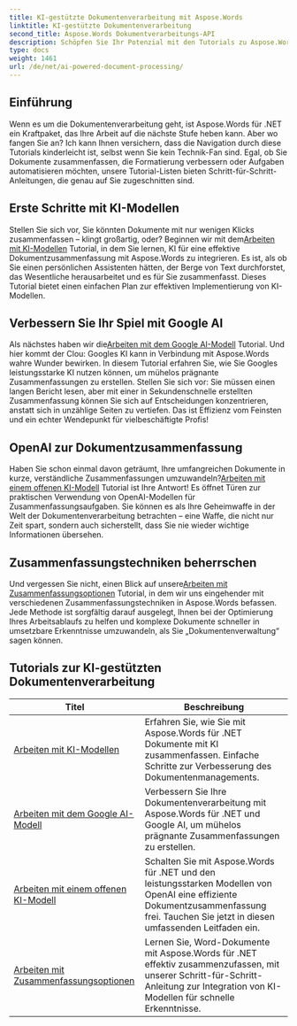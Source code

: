 ```yaml
---
title: KI-gestützte Dokumentenverarbeitung mit Aspose.Words
linktitle: KI-gestützte Dokumentenverarbeitung
second_title: Aspose.Words Dokumentverarbeitungs-API
description: Schöpfen Sie Ihr Potenzial mit den Tutorials zu Aspose.Words für .NET. Erfahren Sie, wie Sie die Dokumentenverarbeitung mit KI-gestützten Lösungen verbessern, um schnelle und effektive Ergebnisse zu erzielen.
type: docs
weight: 1461
url: /de/net/ai-powered-document-processing/
---
```

## Einführung

Wenn es um die Dokumentenverarbeitung geht, ist Aspose.Words für .NET ein Kraftpaket, das Ihre Arbeit auf die nächste Stufe heben kann. Aber wo fangen Sie an? Ich kann Ihnen versichern, dass die Navigation durch diese Tutorials kinderleicht ist, selbst wenn Sie kein Technik-Fan sind. Egal, ob Sie Dokumente zusammenfassen, die Formatierung verbessern oder Aufgaben automatisieren möchten, unsere Tutorial-Listen bieten Schritt-für-Schritt-Anleitungen, die genau auf Sie zugeschnitten sind.

## Erste Schritte mit KI-Modellen

 Stellen Sie sich vor, Sie könnten Dokumente mit nur wenigen Klicks zusammenfassen – klingt großartig, oder? Beginnen wir mit dem[Arbeiten mit KI-Modellen](./working-with-ai-model/) Tutorial, in dem Sie lernen, KI für eine effektive Dokumentzusammenfassung mit Aspose.Words zu integrieren. Es ist, als ob Sie einen persönlichen Assistenten hätten, der Berge von Text durchforstet, das Wesentliche herausarbeitet und es für Sie zusammenfasst. Dieses Tutorial bietet einen einfachen Plan zur effektiven Implementierung von KI-Modellen. 

## Verbessern Sie Ihr Spiel mit Google AI

 Als nächstes haben wir die[Arbeiten mit dem Google AI-Modell](./working-with-google-ai-model/) Tutorial. Und hier kommt der Clou: Googles KI kann in Verbindung mit Aspose.Words wahre Wunder bewirken. In diesem Tutorial erfahren Sie, wie Sie Googles leistungsstarke KI nutzen können, um mühelos prägnante Zusammenfassungen zu erstellen. Stellen Sie sich vor: Sie müssen einen langen Bericht lesen, aber mit einer in Sekundenschnelle erstellten Zusammenfassung können Sie sich auf Entscheidungen konzentrieren, anstatt sich in unzählige Seiten zu vertiefen. Das ist Effizienz vom Feinsten und ein echter Wendepunkt für vielbeschäftigte Profis!

## OpenAI zur Dokumentzusammenfassung

 Haben Sie schon einmal davon geträumt, Ihre umfangreichen Dokumente in kurze, verständliche Zusammenfassungen umzuwandeln?[Arbeiten mit einem offenen KI-Modell](./working-with-open-ai-model/) Tutorial ist Ihre Antwort! Es öffnet Türen zur praktischen Verwendung von OpenAI-Modellen für Zusammenfassungsaufgaben. Sie können es als Ihre Geheimwaffe in der Welt der Dokumentenverarbeitung betrachten – eine Waffe, die nicht nur Zeit spart, sondern auch sicherstellt, dass Sie nie wieder wichtige Informationen übersehen.

## Zusammenfassungstechniken beherrschen

 Und vergessen Sie nicht, einen Blick auf unsere[Arbeiten mit Zusammenfassungsoptionen](./working-with-summarize-options/) Tutorial, in dem wir uns eingehender mit verschiedenen Zusammenfassungstechniken in Aspose.Words befassen. Jede Methode ist sorgfältig darauf ausgelegt, Ihnen bei der Optimierung Ihres Arbeitsablaufs zu helfen und komplexe Dokumente schneller in umsetzbare Erkenntnisse umzuwandeln, als Sie „Dokumentenverwaltung“ sagen können. 

 ## Tutorials zur KI-gestützten Dokumentenverarbeitung
| Titel | Beschreibung |
| --- | --- |
| [Arbeiten mit KI-Modellen](./working-with-ai-model/) | Erfahren Sie, wie Sie mit Aspose.Words für .NET Dokumente mit KI zusammenfassen. Einfache Schritte zur Verbesserung des Dokumentenmanagements. |
| [Arbeiten mit dem Google AI-Modell](./working-with-google-ai-model/) | Verbessern Sie Ihre Dokumentenverarbeitung mit Aspose.Words für .NET und Google AI, um mühelos prägnante Zusammenfassungen zu erstellen. |
| [Arbeiten mit einem offenen KI-Modell](./working-with-open-ai-model/) | Schalten Sie mit Aspose.Words für .NET und den leistungsstarken Modellen von OpenAI eine effiziente Dokumentzusammenfassung frei. Tauchen Sie jetzt in diesen umfassenden Leitfaden ein. |
| [Arbeiten mit Zusammenfassungsoptionen](./working-with-summarize-options/) | Lernen Sie, Word-Dokumente mit Aspose.Words für .NET effektiv zusammenzufassen, mit unserer Schritt-für-Schritt-Anleitung zur Integration von KI-Modellen für schnelle Erkenntnisse. |